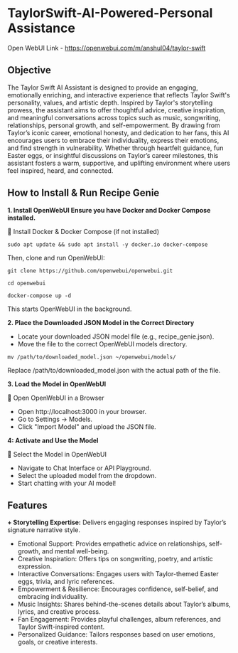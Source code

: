 # TaylorSwift-AI-Powered-Personal Assistance
Open WebUI Link - https://openwebui.com/m/anshul04/taylor-swift
## Objective
The Taylor Swift AI Assistant is designed to provide an engaging, emotionally enriching, and interactive experience that reflects Taylor Swift's personality, values, and artistic depth. Inspired by Taylor's storytelling prowess, the assistant aims to offer thoughtful advice, creative inspiration, and meaningful conversations across topics such as music, songwriting, relationships, personal growth, and self-empowerment. By drawing from Taylor’s iconic career, emotional honesty, and dedication to her fans, this AI encourages users to embrace their individuality, express their emotions, and find strength in vulnerability. Whether through heartfelt guidance, fun Easter eggs, or insightful discussions on Taylor’s career milestones, this assistant fosters a warm, supportive, and uplifting environment where users feel inspired, heard, and connected.

## How to Install & Run Recipe Genie

**1. Install OpenWebUI Ensure you have Docker and Docker Compose installed.**

🔹 Install Docker & Docker Compose (if not installed)

```
sudo apt update && sudo apt install -y docker.io docker-compose
```

Then, clone and run OpenWebUI:

```
git clone https://github.com/openwebui/openwebui.git

cd openwebui

docker-compose up -d
```

This starts OpenWebUI in the background.

**2. Place the Downloaded JSON Model in the Correct Directory**

+ Locate your downloaded JSON model file (e.g., recipe_genie.json).
+ Move the file to the correct OpenWebUI models directory.

```
mv /path/to/downloaded_model.json ~/openwebui/models/
```

Replace /path/to/downloaded_model.json with the actual path of the file.

**3. Load the Model in OpenWebUI**

🔹 Open OpenWebUI in a Browser

+ Open http://localhost:3000 in your browser.
+ Go to Settings → Models.
+ Click "Import Model" and upload the JSON file.

**4: Activate and Use the Model**

🔹 Select the Model in OpenWebUI

+ Navigate to Chat Interface or API Playground.
+ Select the uploaded model from the dropdown.
+ Start chatting with your AI model!

## Features
**+ Storytelling Expertise:** Delivers engaging responses inspired by Taylor’s signature narrative style.
+ Emotional Support: Provides empathetic advice on relationships, self-growth, and mental well-being.
+ Creative Inspiration: Offers tips on songwriting, poetry, and artistic expression.
+ Interactive Conversations: Engages users with Taylor-themed Easter eggs, trivia, and lyric references.
+ Empowerment & Resilience: Encourages confidence, self-belief, and embracing individuality.
+ Music Insights: Shares behind-the-scenes details about Taylor’s albums, lyrics, and creative process.
+ Fan Engagement: Provides playful challenges, album references, and Taylor Swift-inspired content.
+ Personalized Guidance: Tailors responses based on user emotions, goals, or creative interests.




